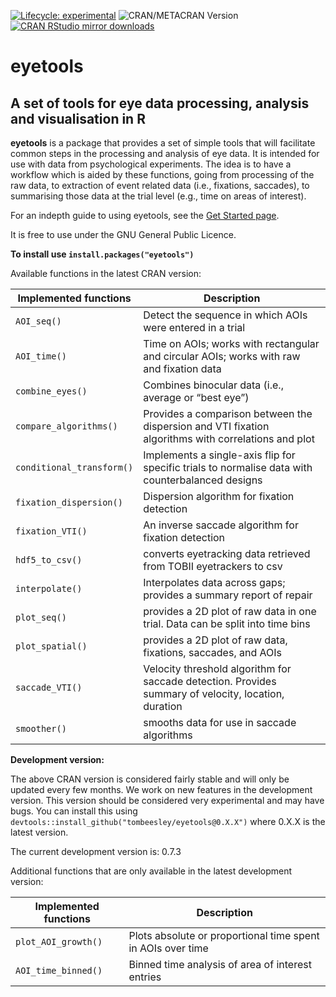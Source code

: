 
<!-- 
&#10;README.md is generated from README.Rmd. Please edit README.Rmd 
&#10;If you use index.Rmd or README.Rmd it's your responsibility to knit the document to create the corresponding .md. pkgdown does not do this for you because it only touches files in the doc/ directory.
&#10;-->
<!-- badges: start -->

[![Lifecycle:
experimental](https://img.shields.io/badge/lifecycle-experimental-orange.svg)](https://lifecycle.r-lib.org/articles/stages.html#experimental)
![CRAN/METACRAN Version](https://img.shields.io/cran/v/eyetools)
[![CRAN RStudio mirror downloads](https://cranlogs.r-pkg.org/badges/grand-total/eyetools?color=blue)](https://r-pkg.org/pkg/eyetools)
<!-- badges: end -->

# **eyetools**

## A set of tools for eye data processing, analysis and visualisation in R

**eyetools** is a package that provides a set of simple tools that will
facilitate common steps in the processing and analysis of eye data. It
is intended for use with data from psychological experiments. The idea
is to have a workflow which is aided by these functions, going from
processing of the raw data, to extraction of event related data (i.e.,
fixations, saccades), to summarising those data at the trial level
(e.g., time on areas of interest).

For an indepth guide to using eyetools, see the [Get Started
page](https://tombeesley.github.io/eyetools/articles/eyetools.html).

It is free to use under the GNU General Public Licence.

**To install use `install.packages("eyetools")`**

Available functions in the latest CRAN version:

| Implemented functions     | Description                                                                                          |
|---------------------------|------------------------------------------------------------------------------------------------------|
| `AOI_seq()`               | Detect the sequence in which AOIs were entered in a trial                                            |
| `AOI_time()`              | Time on AOIs; works with rectangular and circular AOIs; works with raw and fixation data             |
| `combine_eyes()`          | Combines binocular data (i.e., average or “best eye”)                                                |
| `compare_algorithms()`    | Provides a comparison between the dispersion and VTI fixation algorithms with correlations and plot  |
| `conditional_transform()` | Implements a single-axis flip for specific trials to normalise data with counterbalanced designs     |
| `fixation_dispersion()`   | Dispersion algorithm for fixation detection                                                          |
| `fixation_VTI()`          | An inverse saccade algorithm for fixation detection                                                  |
| `hdf5_to_csv()`           | converts eyetracking data retrieved from TOBII eyetrackers to csv                                    |
| `interpolate()`           | Interpolates data across gaps; provides a summary report of repair                                   |
| `plot_seq()`              | provides a 2D plot of raw data in one trial. Data can be split into time bins                        |
| `plot_spatial()`          | provides a 2D plot of raw data, fixations, saccades, and AOIs                                        |
| `saccade_VTI()`           | Velocity threshold algorithm for saccade detection. Provides summary of velocity, location, duration |
| `smoother()`              | smooths data for use in saccade algorithms                                                           |

**Development version:**

The above CRAN version is considered fairly stable and will only be updated every few months. We work on new features in the development version. This 
version should be considered very experimental and may have bugs. You can install this using `devtools::install_github("tombeesley/eyetools@0.X.X")` where 0.X.X is the latest version. 

The current development version is: 0.7.3

Additional functions that are only available in the latest development version:

| Implemented functions     | Description                                                                                          |
|---------------------------|------------------------------------------------------------------------------------------------------|
| `plot_AOI_growth()`       | Plots absolute or proportional time spent in AOIs over time                                          |                                            
| `AOI_time_binned()`       | Binned time analysis of area of interest entries                                                     |                                            
